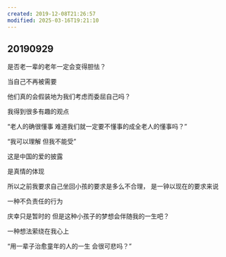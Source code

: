 ```yaml
---
created: 2019-12-08T21:26:57
modified: 2025-03-16T19:21:10
---
```


## 20190929

是否老一辈的老年一定会变得胆怯？

当自己不再被需要

他们真的会假装地为我们考虑而委屈自己吗？

我得到很多有趣的观点

“老人的确很懂事 难道我们就一定要不懂事的成全老人的懂事吗？”

“我可以理解 但我不能受”

这是中国的爱的披露

是真情的体现

所以之前我要求自己坐回小孩的要求是多么不合理， 是一钟以现在的要求来说

一种不负责任的行为

庆幸只是暂时的 但是这种小孩子的梦想会伴随我的一生吧？

一种想法萦绕在我心上

“用一辈子治愈童年的人的一生 会很可悲吗？”
